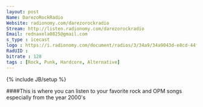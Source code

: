 ```yaml
---
layout: post
Name: DarezoRockRadio
Website: radionomy.com/darezorockradio
Stream: http://listen.radionomy.com/darezorockradio 
Email: rednaxela0825@gmail.com 
s_type : icecast
logo : https://i.radionomy.com/document/radios/3/34a9/34a9043d-e8cd-44f4-b005-76af15cb5c3f.s250.jpg
RadUID : 
bitrate : 128
tags : [Rock, Punk, Hardcore, Alternative]
---
```

{% include JB/setup %}

####This is where you can listen to your favorite rock and OPM songs especially from the year 2000's